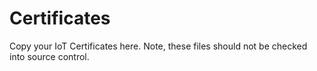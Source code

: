 # Certificates 
Copy your IoT Certificates here. Note, these files should not be checked into source control.
